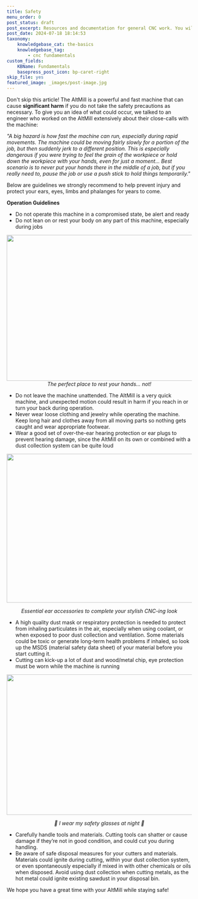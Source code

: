 ```yaml
---
title: Safety
menu_order: 0
post_status: draft
post_excerpt: Resources and documentation for general CNC work. You will find info about routers, software, end mills, add ons, and more  - everything you need to get started.
post_date: 2024-07-18 18:14:53
taxonomy:
    knowledgebase_cat: the-basics
    knowledgebase_tag:
        - cnc fundamentals
custom_fields:
    KBName: Fundamentals
    basepress_post_icon: bp-caret-right
skip_file: yes
featured_image: _images/post-image.jpg
---
```


Don't skip this article! The AltMill is a powerful and fast machine that can cause <strong>significant harm</strong> if you do not take the safety precautions as necessary. To give you an idea of what could occur, we talked to an engineer who worked on the AltMill extensively about their close-calls with the machine:

<em>"A big hazard is how fast the machine can run, especially during rapid movements. The machine could be moving fairly slowly for a portion of the job, but then suddenly jerk to a different position. This is especially dangerous if you were trying to feel the grain of the workpiece or hold down the workpiece with your hands, even for just a moment... Best scenario is to never put your hands there in the middle of a job, but if you really need to, pause the job or use a push stick to hold things temporarily."</em>

Below are guidelines we strongly recommend to help prevent injury and protect your ears, eyes, limbs and phalanges for years to come.

<strong>Operation Guidelines</strong>
<ul>
  <li>Do not operate this machine in a compromised state, be alert and ready</li>
  <li>Do not lean on or rest your body on any part of this machine, especially during jobs</li>
</ul>
<p style="text-align: center;"><img class="wp-image-7871 aligncenter" src="https://resources.sienci.com/wp-content/uploads/2024/06/Untitled-design-1.jpg" alt="" width="704" height="396" /><em>The perfect place to rest your hands... not!</em></p>

<ul>
  <li><span style="font-weight: 400;">Do not leave the machine unattended. The AltMill is a very quick machine, and unexpected motion could result in harm if you reach in or turn your back during operation. </span></li>
  <li style="font-weight: 400;" aria-level="1"><span style="font-weight: 400;">Never wear loose clothing and jewelry while operating the machine. Keep long hair and clothes away from all moving parts so nothing gets caught and wear appropriate footwear. </span></li>
  <li style="font-weight: 400;" aria-level="1"><span style="font-weight: 400;">Wear a good set of over-the-ear hearing protection or ear plugs to prevent hearing damage, since the AltMill on its own or combined with a dust collection system can be quite loud</span></li>
</ul>
<img class="wp-image-7873 aligncenter" src="https://resources.sienci.com/wp-content/uploads/2024/06/Untitled-design-2.jpg" alt="" width="718" height="404" />
<p style="text-align: center;"><em>Essential ear accessories to complete your stylish CNC-ing look</em></p>

<ul>
  <li style="font-weight: 400;" aria-level="1"><span style="font-weight: 400;">A high quality dust mask or respiratory protection is needed to protect from inhaling particulates in the air, especially when using coolant, or when exposed to poor dust collection and ventilation. Some materials could be toxic or generate long-term health problems if inhaled, so look up the MSDS (material safety data sheet) of your material before you start cutting it.  </span></li>
  <li style="font-weight: 400;" aria-level="1"><span style="font-weight: 400;">Cutting can kick-up a lot of dust and wood/metal chip, eye protection must be worn while the machine is running</span></li>
</ul>
<img class="wp-image-7872 aligncenter" src="https://resources.sienci.com/wp-content/uploads/2024/06/Untitled-design-3.jpg" alt="" width="677" height="381" />
<p style="text-align: center;"><em> 🎵 I wear my safety glasses at night 🎵</em></p>

<ul>
  <li style="font-weight: 400;" aria-level="1"><span style="font-weight: 400;">Carefully handle tools and materials. Cutting tools can shatter or cause damage if they’re not in good condition, and could cut you during handling. </span></li>
  <li style="font-weight: 400;" aria-level="1"><span style="font-weight: 400;"> Be aware of safe disposal measures for your cutters and materials. Materials could ignite during cutting, within your dust collection system, or even spontaneously especially if mixed in with other chemicals or oils when disposed. Avoid using dust collection when cutting metals, as the hot metal could ignite existing sawdust in your disposal bin.  </span></li>
</ul>
We hope you have a great time with your AltMill while staying safe!